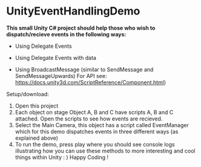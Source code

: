 # UnityEventHandlingDemo
<strong>This small Unity C# project should help those who wish to dispatch/recieve events in the following ways:</strong>

- Using Delegate Events
- Using Delegate Events with data

- Using BroadcastMessage (similar to SendMessage and SendMessageUpwards) For API see: https://docs.unity3d.com/ScriptReference/Component.html)

Setup/download:

1. Open this project
2. Each object on stage Object A, B and C have scripts A, B and C attached. Open the scripts to see how events are recieved.
3. Select the Main Camera, this object has a script called EventManager which for this demo dispatches events in three different ways (as explained above)
4. To run the demo, press play where you should see console logs illustrating how you can use these methods to more interesting and cool things within Unity : ) Happy Coding !
